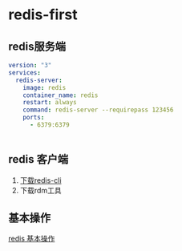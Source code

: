 # redis-first

## redis服务端

``` yml
version: "3"
services:
  redis-server:
    image: redis
    container_name: redis
    restart: always
    command: redis-server --requirepass 123456
    ports:
      - 6379:6379
    
```
## redis 客户端
1. [下载redis-cli](https://github.com/tporadowski/redis/releases)
2. 下载rdm工具

## 基本操作
[redis 基本操作](./r1.lua)